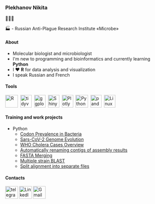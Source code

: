 ### Plekhanov Nikita

🧬🧫🌱

🏭 - Russian Anti-Plague Research Institute «Microbe»

#### About
- Molecular biologist and microbiologist
- I'm new to programming and bioinformatics and currently learning **Python**
- I :heart: **R** for data analysis and visualization
- I speak Russian and French

#### Tools
<img src="https://cdn.jsdelivr.net/gh/devicons/devicon@latest/icons/r/r-original.svg" title="R" width="40" height="40"/>&nbsp;
<img src="https://tidyverse.tidyverse.org/logo.png" title="tidyverse" width="36" height="40"/>&nbsp;
<img src="https://www.tidyverse.org/css/images/hex/ggplot2.png" title="ggplot2" width="36" height="40"/>&nbsp;
<img src="https://jeremymack-lu.github.io/shinyapps/images/shiny_hex.png" title="Shiny" width="36" height="40"/>&nbsp;
<img src="https://cdn.jsdelivr.net/gh/devicons/devicon@latest/icons/plotly/plotly-original.svg" title="Plotly" width="36" height="40"/>&nbsp;
<img src="https://cdn.jsdelivr.net/gh/devicons/devicon@latest/icons/python/python-original.svg" title="Python" width="40" height="40"/>&nbsp;
<img src="https://cdn.jsdelivr.net/gh/devicons/devicon@latest/icons/pandas/pandas-original-wordmark.svg" title="pandas" width="35" height="40"/>&nbsp;
<img src="https://cdn.jsdelivr.net/gh/devicons/devicon@latest/icons/linux/linux-original.svg" title="Linux" width="36" height="40"/>&nbsp;

#### Training and work projects
- Python
  - [Codon Prevalence in Bacteria](https://colab.research.google.com/drive/1GnDstThfq3h05z-yY7E5jrQi2kgu4QcC?usp=sharing)
  - [Sars-CoV-2 Genome Evolution](https://colab.research.google.com/drive/1gaMZiEuwduYYA76ARHV3O7pyJJ9zhSx-?usp=sharing)
  - [WHO Cholera Cases Overview](https://colab.research.google.com/drive/14f7Ob4xpfQt_WSrMvNp5ywTWQEi7Q_U1?usp=sharing)
  - [Automatically renaming contigs of assembly results](https://colab.research.google.com/drive/19Gp9SsSDx4OqE7vSEEAcPE7SpTaelFBR?usp=sharing)
  - [FASTA Merging](https://colab.research.google.com/drive/1pemVDpjiYeR1G9j4EgZhGrzNX9Boa6_D?usp=sharing)
  - [Multiple strain BLAST](https://colab.research.google.com/drive/1AwGbwPEz35OVfS7KFvHX1BzqH2dQUydx?usp=sharing)
  - [Split alignment into separate files](https://colab.research.google.com/drive/1X3pX6nYMp5buyJHVjN0K4OdRLfE0xhgy?usp=sharing)

#### Contacts
[<img src="https://img.icons8.com/?size=100&id=63306&format=png&color=000000" title="Telegram" alt="telegram" width="40" height="40">](https://t.me/mscrr)
[<img src="https://img.icons8.com/?size=100&id=13930&format=png&color=000000" title="LinkedIn" alt="LinkedIn" width="40" height="40">](http://www.linkedin.com/in/nikita-plekhanov)
[<img src="https://img.icons8.com/?size=100&id=ho8QlOYvMuG3&format=png&color=000000" title="Gmail" alt="Gmail" width="40" height="40">](naplekhanov@gmail.com)


                  
                         




          
           


 

